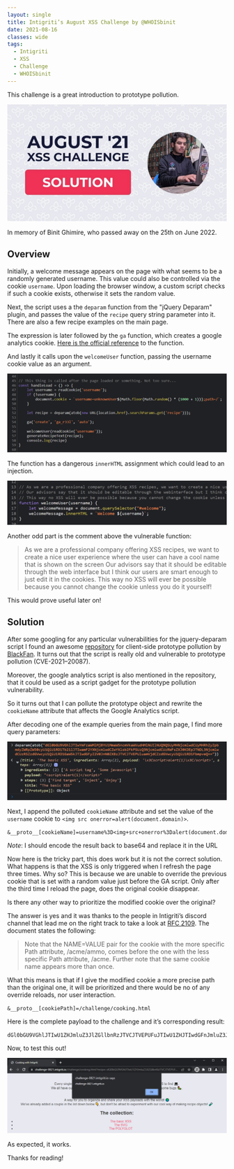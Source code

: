```yaml
---
layout: single
title: Intigriti’s August XSS Challenge by @WHOISbinit
date: 2021-08-16
classes: wide
tags:
  - Intigriti
  - XSS
  - Challenge
  - WHOISbinit
---
```


This challenge is a great introduction to prototype pollution.

![share](/assets/images/intigriti/2021/08/share.jpeg)

In memory of Binit Ghimire, who passed away on the 25th on June 2022.

## Overview

Initially, a welcome message appears on the page with what seems to be a randomly generated username. This value could also be controlled via the cookie `username`. Upon loading the browser window, a custom script checks if such a cookie exists, otherwise it sets the random value.

Next, the script uses a the `deparam` function from the "jQuery Deparam" plugin, and passes the value of the `recipe` query string parameter into it. There are also a few recipe examples on the main page.

The expression is later followed by the `ga` function, which creates a google analytics cookie. [Here is the official reference](https://developers.google.com/analytics/devguides/collection/analyticsjs/cookies-user-id) to the function.

And lastly it calls upon the `welcomeUser` function, passing the username cookie value as an argument.

![vulnerable code](/assets/images/intigriti/2021/08/vulnerable-code.png)

The function has a dangerous `innerHTML` assignment which could lead to an injection.

![dangerous function](/assets/images/intigriti/2021/08/dangerous-function.png)

Another odd part is the comment above the vulnerable function:

> As we are a professional company offering XSS recipes, we want to create a nice user experience where the user can have a cool name that is shown on the screen Our advisors say that it should be editable through the web interface but I think our users are smart enough to just edit it in the cookies. This way no XSS will ever be possible because you cannot change the cookie unless you do it yourself!

This would prove useful later on!

## Solution

After some googling for any particular vulnerabilities for the jquery-deparam script I found an awesome [repository](https://github.com/BlackFan/client-side-prototype-pollution) for client-side prototype pollution by [BlackFan](https://github.com/BlackFan). It turns out that the script is really old and vulnerable to prototype pollution (CVE-2021–20087).

Moreover, the google analytics script is also mentioned in the repository, that it could be used as a script gadget for the prototype pollution vulnerability.

So it turns out that I can pollute the prototype object and rewrite the `cookieName` attribute that affects the Google Analytics script.

After decoding one of the example queries from the main page, I find more query parameters:

![example payload](/assets/images/intigriti/2021/08/example-payload.png)

Next, I append the polluted `cookieName` attribute and set the value of the `username` cookie to `<img src onerror=alert(document.domain)>`.

```
&__proto__[cookieName]=username%3D<img+src+onerror%3Dalert(document.domain)>%3B
```

*Note*: I should encode the result back to base64 and replace it in the URL

Now here is the tricky part, this does work but it is not the correct solution. What happens is that the XSS is only triggered when I refresh the page three times. Why so? This is because we are unable to override the previous cookie that is set with a random value just before the GA script. Only after the third time I reload the page, does the original cookie disappear.

Is there any other way to prioritize the modified cookie over the original?

The answer is yes and it was thanks to the people in Intigriti’s discord channel that lead me on the right track to take a look at [RFC 2109](https://www.ietf.org/rfc/rfc2109.txt). The document states the following:

> Note that the NAME=VALUE pair for the cookie with the more specific Path attribute, /acme/ammo, comes before the one with the less specific Path attribute, /acme. Further note that the same cookie name appears more than once.

What this means is that if I give the modified cookie a more precise path than the original one, it will be prioritized and there would be no of any override reloads, nor user interaction.

```
&__proto__[cookiePath]=/challenge/cooking.html
```

Here is the complete payload to the challenge and it’s corresponding result:

```
dGl0bGU9VGhlJTIwU1ZHJmluZ3JlZGllbnRzJTVCJTVEPUFuJTIwU1ZHJTIwdGFnJmluZ3JlZGllbnRzJTVCJTVEPVNvbWUlMjBqYXZhc2NyaXB0JmluZ3JlZGllbnRzJTVCJTVEPVNvbWUlMjBvbmxvYWQlMjBhY3Rpb24mcGF5bG9hZD0lM0NzdmclMjBvbmxvYWQlMjUzRGFsZXJ0KDEpJTNFJnN0ZXBzJTVCJTVEPUZpbmQlMjB0YXJnZXQmc3RlcHMlNUIlNUQ9SW5qZWN0JnN0ZXBzJTVCJTVEPUFMRVJUISZfX3Byb3RvX19bY29va2llTmFtZV09dXNlcm5hbWUlM0Q8aW1nK3NyYytvbmVycm9yJTNEYWxlcnQoZG9jdW1lbnQuZG9tYWluKT4lM0ImX19wcm90b19fW2Nvb2tpZVBhdGhdPS9jaGFsbGVuZ2UvY29va2luZy5odG1s
```

Now, to test this out!

![alert](/assets/images/intigriti/2021/08/alert.png)

As expected, it works.

Thanks for reading!